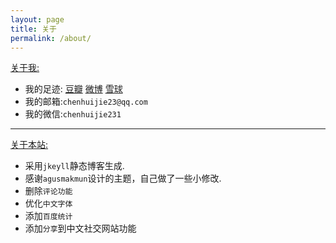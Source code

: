 ```yaml
---
layout: page
title: 关于
permalink: /about/
---
```


[关于我:]()

* 我的足迹:&nbsp;[豆瓣](http://www.douban.com/people/OrangeUFO/)&nbsp;[微博](http://weibo.com/chenhuijie23)&nbsp;[雪球](http://xueqiu.com/orangeufo)
* 我的邮箱:`chenhuijie23@qq.com`
* 我的微信:`chenhuijie231`

---

[关于本站:]()

* 采用`jkeyll`静态博客生成.
* 感谢`agusmakmun`设计的主题，自己做了一些小修改.
* 删除`评论功能`
* 优化`中文字体`
* 添加`百度统计`
* 添加`分享`到中文社交网站功能




